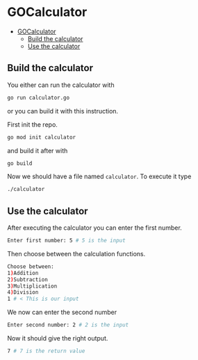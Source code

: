 # GOCalculator

- [GOCalculator](#gocalculator)
  - [Build the calculator](#build-the-calculator)
  - [Use the calculator](#use-the-calculator)


## Build the calculator
You either can run the calculator with
```bash
go run calculator.go
```
or you can build it with this instruction.

First init the repo.
```bash
go mod init calculator
``` 
and build it after with
```bash
go build
```
Now we should have a file named `calculator`. To execute it type
```bash
./calculator
```


## Use the calculator

After executing the calculator you can enter the first number.
```bash
Enter first number: 5 # 5 is the input
```
Then choose between the calculation functions.
```bash
Choose between:
1)Addition
2)Subtraction
3)Multiplication
4)Division
1 # < This is our input
```
We now can enter the second number
```bash
Enter second number: 2 # 2 is the input
```
Now it should give the right output.
```bash
7 # 7 is the return value
```